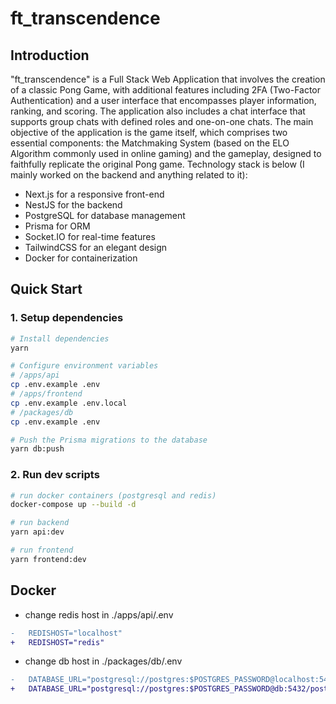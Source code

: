 # ft_transcendence

## Introduction

"ft_transcendence" is a Full Stack Web Application that involves the creation of a classic Pong Game, with additional features
including 2FA (Two-Factor Authentication) and a user interface that encompasses player information,
ranking, and scoring. The application also includes a chat interface that supports group chats with
defined roles and one-on-one chats. The main objective of the application is the game itself, which
comprises two essential components: the Matchmaking System (based on the ELO Algorithm commonly
used in online gaming) and the gameplay, designed to faithfully replicate the original Pong game.
Technology stack is below (I mainly worked on the backend and anything related to it):
+ Next.js for a responsive front-end
+ NestJS for the backend
+ PostgreSQL for database management
+ Prisma for ORM
+ Socket.IO for real-time features
+ TailwindCSS for an elegant design
+ Docker for containerization

## Quick Start

### 1. Setup dependencies

```bash
# Install dependencies
yarn

# Configure environment variables
# /apps/api
cp .env.example .env
# /apps/frontend
cp .env.example .env.local
# /packages/db
cp .env.example .env

# Push the Prisma migrations to the database
yarn db:push
```

### 2. Run dev scripts
```bash
# run docker containers (postgresql and redis)
docker-compose up --build -d

# run backend
yarn api:dev

# run frontend
yarn frontend:dev
```

## Docker
- change redis host in ./apps/api/.env
```diff
-   REDISHOST="localhost"
+   REDISHOST="redis"
```
- change db host in ./packages/db/.env
```diff
-   DATABASE_URL="postgresql://postgres:$POSTGRES_PASSWORD@localhost:5432/postgres"
+   DATABASE_URL="postgresql://postgres:$POSTGRES_PASSWORD@db:5432/postgres"
```

